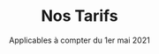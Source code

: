 ---
title: "Nos Tarifs"
subtitle: "Applicables à compter du 1er mai 2021"
# meta description
description: "tarifs"
draft: false
######################### Tarrif #####################
tarrifs:
  tarrifs_items:
    - name: "DIAGNOSTICS IMMOBILIERS"
      icon: "fas fa-pencil-ruler"
      subname: "Appartements & maisons"
      header: ['Tarifs TTC <br> Vente & Location', 'F1/F2', 'F3/F4', 'F5 à F7', 'Pièce <br> supplémentaire']
      content:
      - row: ['Amiante *', '70 €', '80 €', '90 €', '+10 €']
      - row: ['Plomb', '100€', '120 €', '140 €', '+20 €']
      - row: ['Diagnotic de Performance Énergétique (DPE)', '70 €', '80 €', '90 €', '+10 €']
      - row: ['Électricité', '70 €', '80 €', '90 €', '+10 €']
      - row: ['Gaz', '70 €', '80 €', '90 €', '+10 €']
      - row: ['Mesurage', '70 €', '80 €', '90 €', '+10 €']
      - row: ['Termites', '70 €', '80 €', '90 €', '+10 €']
      - row: ['État des Risques et Pollutions (ERP)', '30 €', '30 €', '30 €', '']
      additional_text: "* Tarif prélevement et analyse amiante: 70 € TTC/unité"
    - name: "ÉTATS DES LIEUX"
      icon: "fas fa-home"
      subname: "Appartements & maisons"
      header: ['Tarifs TTC', 'Entrée / Sortie *']
      content:
      - row: ['F1', '150 €']
      - row: ['F2', '170 €']
      - row: ['F3', '200 €']
      - row: ['F4', '220 €']
      - row: ['F5', '250 €']
      - row: ['Pièce supplémentaire', '+20 €']
      - row: ['+Extérieur < 50 m²', '+30 €']
      - row: ['+Extérieur > 50 m²', '+50 €']
      additional_text: "* État des lieux de sortie : -50 % si l'état des lieux d'entrée a été réalisé par nos soins"

---